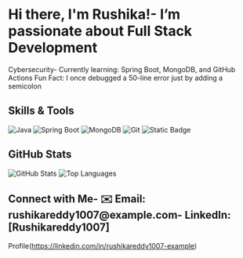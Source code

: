 #  Hi there, I&#39;m Rushika!-  I’m passionate about Full Stack Development
Cybersecurity- Currently learning: Spring Boot, MongoDB, and GitHub Actions
 Fun Fact: I once debugged a 50-line error just by adding a semicolon
##  Skills &amp; Tools
![Java](https://img.shields.io/badge/Java-ED8B00?style=for-the-badge&amp;logo=java&amp;logoColor=white)
![Spring Boot](https://img.shields.io/badge/SpringBoot-6DB33F?style=for-the-badge&amp;logo=spring-boot&amp;logoColor=white)
![MongoDB](https://img.shields.io/badge/MongoDB-4DB33D?style=for-the-badge&amp;logo=mongodb&amp;logoColor=white)
![Git](https://img.shields.io/badge/Git-F05032?style=for-the-badge&amp;logo=git&amp;logoColor=white)
![Static Badge](https://img.shields.io/badge/javaintermediateorangejavafor-the-badge?style=for-the-badge&logo=java&color=orange)
##  GitHub Stats
![GitHub Stats](https://github-readme-stats.vercel.app/api?username=rushikareddy1007&amp;show_icons=true)
![Top Languages](https://github-readme-stats.vercel.app/api/top-langs/?username=rushikareddy1007csit&amp;layout=compact)
##  Connect with Me- ✉️ Email: rushikareddy1007@example.com-  LinkedIn: [Rushikareddy1007]
Profile(https://linkedin.com/in/rushikareddy1007-example)

